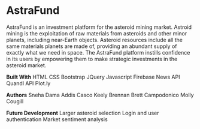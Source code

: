 # AstraFund

AstraFund is an investment platform for the asteroid mining market. Astroid mining is the exploitation of raw materials from asteroids and other minor planets, including near-Earth objects. Asteroid resources include all the same materials planets are made of, providing an abundant supply of exactly what we need in space. The AstraFund platform instills confidence in its users by empowering them to make strategic investments in the asteroid market. 

**Built With**
HTML
CSS
Bootstrap
JQuery
Javascript
Firebase
News API
Quandl API
Plot.ly


**Authors**
Sneha Dama
Addis Casco
Keely Brennan
Brett Campodonico
Molly Cougill

**Future Development**
Larger asteroid selection
Login and user authentication
Market sentiment analysis